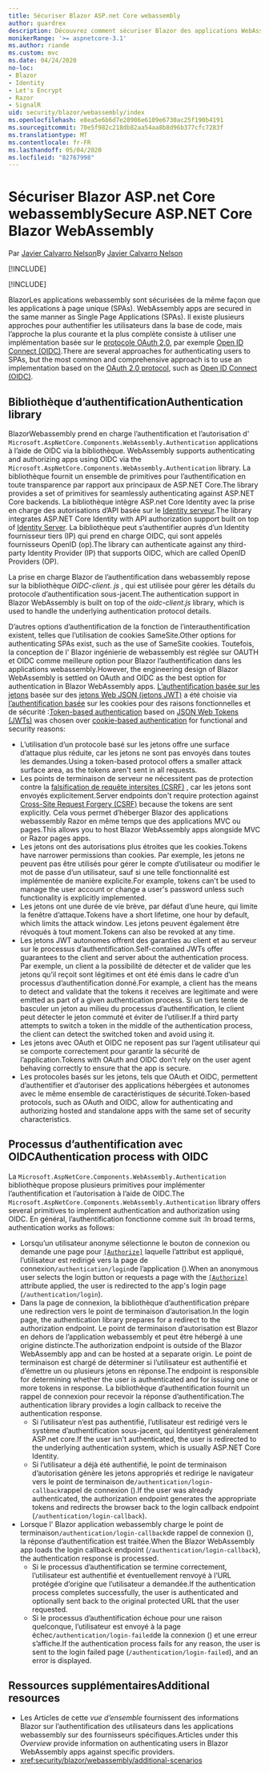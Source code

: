 ```yaml
---
title: Sécuriser Blazor ASP.net Core webassembly
author: guardrex
description: Découvrez comment sécuriser Blazor des applications WebAssemlby en tant qu’applications à page unique (spas).
monikerRange: '>= aspnetcore-3.1'
ms.author: riande
ms.custom: mvc
ms.date: 04/24/2020
no-loc:
- Blazor
- Identity
- Let's Encrypt
- Razor
- SignalR
uid: security/blazor/webassembly/index
ms.openlocfilehash: e8ea5e6b6d7e28906e6109e6730ac25f190b4191
ms.sourcegitcommit: 70e5f982c218db82aa54aa8b8d96b377cfc7283f
ms.translationtype: MT
ms.contentlocale: fr-FR
ms.lasthandoff: 05/04/2020
ms.locfileid: "82767998"
---
```

# <a name="secure-aspnet-core-blazor-webassembly"></a><span data-ttu-id="d8525-103">Sécuriser Blazor ASP.net Core webassembly</span><span class="sxs-lookup"><span data-stu-id="d8525-103">Secure ASP.NET Core Blazor WebAssembly</span></span>

<span data-ttu-id="d8525-104">Par [Javier Calvarro Nelson](https://github.com/javiercn)</span><span class="sxs-lookup"><span data-stu-id="d8525-104">By [Javier Calvarro Nelson](https://github.com/javiercn)</span></span>

[!INCLUDE[](~/includes/blazorwasm-preview-notice.md)]

[!INCLUDE[](~/includes/blazorwasm-3.2-template-article-notice.md)]

Blazor<span data-ttu-id="d8525-105">Les applications webassembly sont sécurisées de la même façon que les applications à page unique (SPAs).</span><span class="sxs-lookup"><span data-stu-id="d8525-105"> WebAssembly apps are secured in the same manner as Single Page Applications (SPAs).</span></span> <span data-ttu-id="d8525-106">Il existe plusieurs approches pour authentifier les utilisateurs dans la base de code, mais l’approche la plus courante et la plus complète consiste à utiliser une implémentation basée sur le [protocole OAuth 2,0](https://oauth.net/), par exemple [Open ID Connect (OIDC)](https://openid.net/connect/).</span><span class="sxs-lookup"><span data-stu-id="d8525-106">There are several approaches for authenticating users to SPAs, but the most common and comprehensive approach is to use an implementation based on the [OAuth 2.0 protocol](https://oauth.net/), such as [Open ID Connect (OIDC)](https://openid.net/connect/).</span></span>

## <a name="authentication-library"></a><span data-ttu-id="d8525-107">Bibliothèque d’authentification</span><span class="sxs-lookup"><span data-stu-id="d8525-107">Authentication library</span></span>

Blazor<span data-ttu-id="d8525-108">Webassembly prend en charge l’authentification et l’autorisation d' `Microsoft.AspNetCore.Components.WebAssembly.Authentication` applications à l’aide de OIDC via la bibliothèque.</span><span class="sxs-lookup"><span data-stu-id="d8525-108"> WebAssembly supports authenticating and authorizing apps using OIDC via the `Microsoft.AspNetCore.Components.WebAssembly.Authentication` library.</span></span> <span data-ttu-id="d8525-109">La bibliothèque fournit un ensemble de primitives pour l’authentification en toute transparence par rapport aux principaux de ASP.NET Core.</span><span class="sxs-lookup"><span data-stu-id="d8525-109">The library provides a set of primitives for seamlessly authenticating against ASP.NET Core backends.</span></span> <span data-ttu-id="d8525-110">La bibliothèque intègre ASP.net Core Identity avec la prise en charge des autorisations d’API basée sur le [ Identity serveur](https://identityserver.io/).</span><span class="sxs-lookup"><span data-stu-id="d8525-110">The library integrates ASP.NET Core Identity with API authorization support built on top of [Identity Server](https://identityserver.io/).</span></span> <span data-ttu-id="d8525-111">La bibliothèque peut s’authentifier auprès d’un Identity fournisseur tiers (IP) qui prend en charge OIDC, qui sont appelés fournisseurs OpenID (op).</span><span class="sxs-lookup"><span data-stu-id="d8525-111">The library can authenticate against any third-party Identity Provider (IP) that supports OIDC, which are called OpenID Providers (OP).</span></span>

<span data-ttu-id="d8525-112">La prise en charge Blazor de l’authentification dans webassembly repose sur la bibliothèque *OIDC-client. js* , qui est utilisée pour gérer les détails du protocole d’authentification sous-jacent.</span><span class="sxs-lookup"><span data-stu-id="d8525-112">The authentication support in Blazor WebAssembly is built on top of the *oidc-client.js* library, which is used to handle the underlying authentication protocol details.</span></span>

<span data-ttu-id="d8525-113">D’autres options d’authentification de la fonction de l’interauthentification existent, telles que l’utilisation de cookies SameSite.</span><span class="sxs-lookup"><span data-stu-id="d8525-113">Other options for authenticating SPAs exist, such as the use of SameSite cookies.</span></span> <span data-ttu-id="d8525-114">Toutefois, la conception de l' Blazor ingénierie de webassembly est réglée sur OAUTH et OIDC comme meilleure option pour Blazor l’authentification dans les applications webassembly.</span><span class="sxs-lookup"><span data-stu-id="d8525-114">However, the engineering design of Blazor WebAssembly is settled on OAuth and OIDC as the best option for authentication in Blazor WebAssembly apps.</span></span> <span data-ttu-id="d8525-115">[L’authentification basée sur les jetons](xref:security/anti-request-forgery#token-based-authentication) basée sur des [jetons Web JSON (jetons JWT)](https://self-issued.info/docs/draft-ietf-oauth-json-web-token.html) a été choisie via [l’authentification basée](xref:security/anti-request-forgery#cookie-based-authentication) sur les cookies pour des raisons fonctionnelles et de sécurité :</span><span class="sxs-lookup"><span data-stu-id="d8525-115">[Token-based authentication](xref:security/anti-request-forgery#token-based-authentication) based on [JSON Web Tokens (JWTs)](https://self-issued.info/docs/draft-ietf-oauth-json-web-token.html) was chosen over [cookie-based authentication](xref:security/anti-request-forgery#cookie-based-authentication) for functional and security reasons:</span></span>

* <span data-ttu-id="d8525-116">L’utilisation d’un protocole basé sur les jetons offre une surface d’attaque plus réduite, car les jetons ne sont pas envoyés dans toutes les demandes.</span><span class="sxs-lookup"><span data-stu-id="d8525-116">Using a token-based protocol offers a smaller attack surface area, as the tokens aren't sent in all requests.</span></span>
* <span data-ttu-id="d8525-117">Les points de terminaison de serveur ne nécessitent pas de protection contre la [falsification de requête intersites (CSRF)](xref:security/anti-request-forgery) , car les jetons sont envoyés explicitement.</span><span class="sxs-lookup"><span data-stu-id="d8525-117">Server endpoints don't require protection against [Cross-Site Request Forgery (CSRF)](xref:security/anti-request-forgery) because the tokens are sent explicitly.</span></span> <span data-ttu-id="d8525-118">Cela vous permet d’héberger Blazor des applications webassembly Razor en même temps que des applications MVC ou pages.</span><span class="sxs-lookup"><span data-stu-id="d8525-118">This allows you to host Blazor WebAssembly apps alongside MVC or Razor pages apps.</span></span>
* <span data-ttu-id="d8525-119">Les jetons ont des autorisations plus étroites que les cookies.</span><span class="sxs-lookup"><span data-stu-id="d8525-119">Tokens have narrower permissions than cookies.</span></span> <span data-ttu-id="d8525-120">Par exemple, les jetons ne peuvent pas être utilisés pour gérer le compte d’utilisateur ou modifier le mot de passe d’un utilisateur, sauf si une telle fonctionnalité est implémentée de manière explicite.</span><span class="sxs-lookup"><span data-stu-id="d8525-120">For example, tokens can't be used to manage the user account or change a user's password unless such functionality is explicitly implemented.</span></span>
* <span data-ttu-id="d8525-121">Les jetons ont une durée de vie brève, par défaut d’une heure, qui limite la fenêtre d’attaque.</span><span class="sxs-lookup"><span data-stu-id="d8525-121">Tokens have a short lifetime, one hour by default, which limits the attack window.</span></span> <span data-ttu-id="d8525-122">Les jetons peuvent également être révoqués à tout moment.</span><span class="sxs-lookup"><span data-stu-id="d8525-122">Tokens can also be revoked at any time.</span></span>
* <span data-ttu-id="d8525-123">Les jetons JWT autonomes offrent des garanties au client et au serveur sur le processus d’authentification.</span><span class="sxs-lookup"><span data-stu-id="d8525-123">Self-contained JWTs offer guarantees to the client and server about the authentication process.</span></span> <span data-ttu-id="d8525-124">Par exemple, un client a la possibilité de détecter et de valider que les jetons qu’il reçoit sont légitimes et ont été émis dans le cadre d’un processus d’authentification donné.</span><span class="sxs-lookup"><span data-stu-id="d8525-124">For example, a client has the means to detect and validate that the tokens it receives are legitimate and were emitted as part of a given authentication process.</span></span> <span data-ttu-id="d8525-125">Si un tiers tente de basculer un jeton au milieu du processus d’authentification, le client peut détecter le jeton commuté et éviter de l’utiliser.</span><span class="sxs-lookup"><span data-stu-id="d8525-125">If a third party attempts to switch a token in the middle of the authentication process, the client can detect the switched token and avoid using it.</span></span>
* <span data-ttu-id="d8525-126">Les jetons avec OAuth et OIDC ne reposent pas sur l’agent utilisateur qui se comporte correctement pour garantir la sécurité de l’application.</span><span class="sxs-lookup"><span data-stu-id="d8525-126">Tokens with OAuth and OIDC don't rely on the user agent behaving correctly to ensure that the app is secure.</span></span>
* <span data-ttu-id="d8525-127">Les protocoles basés sur les jetons, tels que OAuth et OIDC, permettent d’authentifier et d’autoriser des applications hébergées et autonomes avec le même ensemble de caractéristiques de sécurité.</span><span class="sxs-lookup"><span data-stu-id="d8525-127">Token-based protocols, such as OAuth and OIDC, allow for authenticating and authorizing hosted and standalone apps with the same set of security characteristics.</span></span>

## <a name="authentication-process-with-oidc"></a><span data-ttu-id="d8525-128">Processus d’authentification avec OIDC</span><span class="sxs-lookup"><span data-stu-id="d8525-128">Authentication process with OIDC</span></span>

<span data-ttu-id="d8525-129">La `Microsoft.AspNetCore.Components.WebAssembly.Authentication` bibliothèque propose plusieurs primitives pour implémenter l’authentification et l’autorisation à l’aide de OIDC.</span><span class="sxs-lookup"><span data-stu-id="d8525-129">The `Microsoft.AspNetCore.Components.WebAssembly.Authentication` library offers several primitives to implement authentication and authorization using OIDC.</span></span> <span data-ttu-id="d8525-130">En général, l’authentification fonctionne comme suit :</span><span class="sxs-lookup"><span data-stu-id="d8525-130">In broad terms, authentication works as follows:</span></span>

* <span data-ttu-id="d8525-131">Lorsqu’un utilisateur anonyme sélectionne le bouton de connexion ou demande une page pour [`[Authorize]`](xref:Microsoft.AspNetCore.Authorization.AuthorizeAttribute) laquelle l’attribut est appliqué, l’utilisateur est redirigé vers la page de connexion`/authentication/login`de l’application ().</span><span class="sxs-lookup"><span data-stu-id="d8525-131">When an anonymous user selects the login button or requests a page with the [`[Authorize]`](xref:Microsoft.AspNetCore.Authorization.AuthorizeAttribute) attribute applied, the user is redirected to the app's login page (`/authentication/login`).</span></span>
* <span data-ttu-id="d8525-132">Dans la page de connexion, la bibliothèque d’authentification prépare une redirection vers le point de terminaison d’autorisation.</span><span class="sxs-lookup"><span data-stu-id="d8525-132">In the login page, the authentication library prepares for a redirect to the authorization endpoint.</span></span> <span data-ttu-id="d8525-133">Le point de terminaison d’autorisation est Blazor en dehors de l’application webassembly et peut être hébergé à une origine distincte.</span><span class="sxs-lookup"><span data-stu-id="d8525-133">The authorization endpoint is outside of the Blazor WebAssembly app and can be hosted at a separate origin.</span></span> <span data-ttu-id="d8525-134">Le point de terminaison est chargé de déterminer si l’utilisateur est authentifié et d’émettre un ou plusieurs jetons en réponse.</span><span class="sxs-lookup"><span data-stu-id="d8525-134">The endpoint is responsible for determining whether the user is authenticated and for issuing one or more tokens in response.</span></span> <span data-ttu-id="d8525-135">La bibliothèque d’authentification fournit un rappel de connexion pour recevoir la réponse d’authentification.</span><span class="sxs-lookup"><span data-stu-id="d8525-135">The authentication library provides a login callback to receive the authentication response.</span></span>
  * <span data-ttu-id="d8525-136">Si l’utilisateur n’est pas authentifié, l’utilisateur est redirigé vers le système d’authentification sous-jacent, qui Identityest généralement ASP.net core.</span><span class="sxs-lookup"><span data-stu-id="d8525-136">If the user isn't authenticated, the user is redirected to the underlying authentication system, which is usually ASP.NET Core Identity.</span></span>
  * <span data-ttu-id="d8525-137">Si l’utilisateur a déjà été authentifié, le point de terminaison d’autorisation génère les jetons appropriés et redirige le navigateur vers le point de terminaison de`/authentication/login-callback`rappel de connexion ().</span><span class="sxs-lookup"><span data-stu-id="d8525-137">If the user was already authenticated, the authorization endpoint generates the appropriate tokens and redirects the browser back to the login callback endpoint (`/authentication/login-callback`).</span></span>
* <span data-ttu-id="d8525-138">Lorsque l' Blazor application webassembly charge le point de terminaison`/authentication/login-callback`de rappel de connexion (), la réponse d’authentification est traitée.</span><span class="sxs-lookup"><span data-stu-id="d8525-138">When the Blazor WebAssembly app loads the login callback endpoint (`/authentication/login-callback`), the authentication response is processed.</span></span>
  * <span data-ttu-id="d8525-139">Si le processus d’authentification se termine correctement, l’utilisateur est authentifié et éventuellement renvoyé à l’URL protégée d’origine que l’utilisateur a demandée.</span><span class="sxs-lookup"><span data-stu-id="d8525-139">If the authentication process completes successfully, the user is authenticated and optionally sent back to the original protected URL that the user requested.</span></span>
  * <span data-ttu-id="d8525-140">Si le processus d’authentification échoue pour une raison quelconque, l’utilisateur est envoyé à la page échec`/authentication/login-failed`de la connexion () et une erreur s’affiche.</span><span class="sxs-lookup"><span data-stu-id="d8525-140">If the authentication process fails for any reason, the user is sent to the login failed page (`/authentication/login-failed`), and an error is displayed.</span></span>

## <a name="additional-resources"></a><span data-ttu-id="d8525-141">Ressources supplémentaires</span><span class="sxs-lookup"><span data-stu-id="d8525-141">Additional resources</span></span>

* <span data-ttu-id="d8525-142">Les Articles de cette *vue d’ensemble* fournissent des informations Blazor sur l’authentification des utilisateurs dans les applications webassembly sur des fournisseurs spécifiques.</span><span class="sxs-lookup"><span data-stu-id="d8525-142">Articles under this *Overview* provide information on authenticating users in Blazor WebAssembly apps against specific providers.</span></span>
* <xref:security/blazor/webassembly/additional-scenarios>
